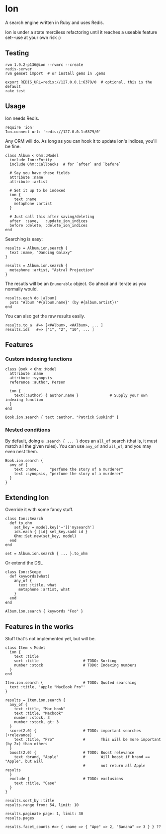 Ion
===

A search engine written in Ruby and uses Redis.

Ion is under a state merciless refactoring until it reaches a
useable feature set--use at your own risk :)

Testing
-------

    rvm 1.9.2-p136@ion --rvmrc --create
    redis-server
    rvm gemset import  # or install gems in .gems

    export REDIS_URL=redis://127.0.0.1:6379/0  # optional, this is the default
    rake test

Usage
-----

Ion needs Redis.

    require 'ion'
    Ion.connect url: 'redis://127.0.0.1:6379/0'

Any ORM will do. As long as you can hook it to update Ion's indices, you'll be fine.

    class Album < Ohm::Model
      include Ion::Entity
      include Ohm::Callbacks  # for `after` and `before`

      # Say you have these fields
      attribute :name
      attribute :artist

      # Set it up to be indexed
      ion {
        text :name
        metaphone :artist
      }

      # Just call this after saving/deleting
      after  :save,   :update_ion_indices
      before :delete, :delete_ion_indices
    end

Searching is easy:

    results = Album.ion.search {
      text :name, "Dancing Galaxy"
    }

    results = Album.ion.search {
      metaphone :artist, "Astral Projection"
    }

The resutls will be an `Enumerable` object. Go ahead and iterate as you normally would.

    results.each do |album|
      puts "Album '#{album.name}' (by #{album.artist})"
    end

You can also get the raw results easily.

    results.to_a  #=> [<#Album>, <#Album>, ... ]
    results.ids   #=> ["1", "2", "10", ... ]

Features
--------

### Custom indexing functions

    class Book < Ohm::Model
      attribute :name
      attribute :synopsis
      reference :author, Person

      ion {
        text(:author) { author.name }              # Supply your own indexing function
      }
    end

    Book.ion.search { text :author, "Patrick Suskind" }

### Nested conditions

By default, doing a `.search { ... }` does an `all_of` search (that is,
it must match all the given rules). You can use `any_of` and `all_of`, and
you may even nest them.

    Book.ion.search {
      any_of {
        text :name,     "perfume the story of a murderer"
        text :synopsis, "perfume the story of a murderer"
      }
    }

Extending Ion
-------------

Override it with some fancy stuff.

    class Ion::Search
      def to_ohm
        set_key = model.key['~']['mysearch']
        ids.each { |id| set_key.sadd id }
        Ohm::Set.new(set_key, model)
      end
    end

    set = Album.ion.search { ... }.to_ohm

Or extend the DSL

    class Ion::Scope
      def keywords(what)
        any_of {
          text :title, what
          metaphone :artist, what
        }
      end
    end

    Album.ion.search { keywords "Foo" }

Features in the works
---------------------

Stuff that's not implemented yet, but will be.

    class Item < Model
      ion {
        text :title
        sort :title                    # TODO: Sorting
        number :stock                  # TODO: Indexing numbers
      }
    end

    Item.ion.search {                  # TODO: Quoted searching
      text :title, 'apple "MacBook Pro"'
    }

    results = Item.ion.search {
      any_of {
        text :title, "Mac book"
        text :title, "Macbook"
        number :stock, 3
        number :stock, gt: 3
      }
      score(2.0) {                     # TODO: important searches (+relevance)
        text :title, "Pro"             #       This will be more important (by 2x) than others
      }
      boost(2.0) {                     # TODO: Boost relevance
        text :brand, "Apple"           #       Will boost if brand == "Apple", but will
                                       #       not return all Apple results
      }
      exclude {                        # TODO: exclusions
        text :title, "Case"
      }
    }

    results.sort_by :title
    results.range from: 54, limit: 10

    results.paginate page: 1, limit: 30
    results.pages

    results.facet_counts #=> { :name => { "Ape" => 2, "Banana" => 3 } } ??
